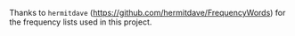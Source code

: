 Thanks to `hermitdave` (https://github.com/hermitdave/FrequencyWords) for the frequency lists used in this project. 